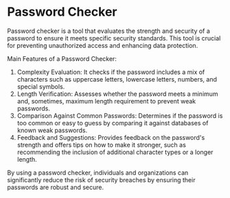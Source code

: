 # Password Checker

Password checker is a tool that evaluates the strength and security of a password to ensure it meets specific security standards. This tool is crucial for preventing unauthorized access and enhancing data protection.

Main Features of a Password Checker:
1) Complexity Evaluation: It checks if the password includes a mix of characters such as uppercase letters, lowercase letters, numbers, and special symbols.
2) Length Verification: Assesses whether the password meets a minimum and, sometimes, maximum length requirement to prevent weak passwords.
3) Comparison Against Common Passwords: Determines if the password is too common or easy to guess by comparing it against databases of known weak passwords.
4) Feedback and Suggestions: Provides feedback on the password's strength and offers tips on how to make it stronger, such as recommending the inclusion of additional character types or a longer length.

By using a password checker, individuals and organizations can significantly reduce the risk of security breaches by ensuring their passwords are robust and secure.